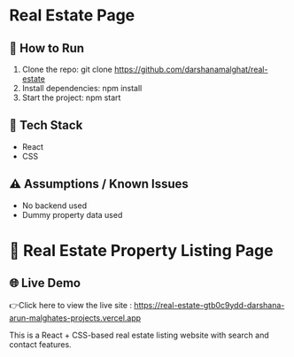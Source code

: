 # Real Estate  Page

## 🚀 How to Run
1. Clone the repo:
   git clone https://github.com/darshanamalghat/real-estate
2. Install dependencies:
   npm install
3. Start the project:
   npm start

## 🔧 Tech Stack
- React
- CSS

## ⚠️ Assumptions / Known Issues
- No backend used
- Dummy property data used

# 🏡 Real Estate Property Listing Page

## 🌐 Live Demo

👉Click here to view the live site : https://real-estate-gtb0c9ydd-darshana-arun-malghates-projects.vercel.app

This is a React + CSS-based real estate listing website with search and contact features.
